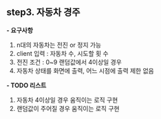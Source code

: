 **step3. 자동차 경주**
 -
   **- 요구사항**
   1. n대의 자동차는 전진 or 정지 가능 
   2. client 입력 : 자동차 수, 시도할 횟 수
   3. 전진 조건 : 0~9 랜덤값에서 4이상일 경우 
   4. 자동차 상태를 화면에 출력, 어느 시점에 출력 제한 없음

   **- TODO 리스트** 
   1. 자동차 4이상일 경우 움직이는 로직 구현 
   2. 랜덤값이 주어질 경우 움직이는 로직 구현